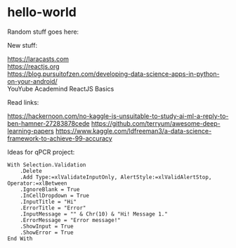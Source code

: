 # hello-world

Random stuff goes here:

New stuff:

https://laracasts.com  
https://reactjs.org  
https://blog.pursuitofzen.com/developing-data-science-apps-in-python-on-your-android/  
YouYube Academind ReactJS Basics

Read links:

https://hackernoon.com/no-kaggle-is-unsuitable-to-study-ai-ml-a-reply-to-ben-hamner-27283878cede
https://github.com/terryum/awesome-deep-learning-papers
https://www.kaggle.com/ldfreeman3/a-data-science-framework-to-achieve-99-accuracy

Ideas for qPCR project:

    With Selection.Validation
        .Delete
        .Add Type:=xlValidateInputOnly, AlertStyle:=xlValidAlertStop, Operator:=xlBetween
        .IgnoreBlank = True
        .InCellDropdown = True
        .InputTitle = "Hi"
        .ErrorTitle = "Error"
        .InputMessage = "" & Chr(10) & "Hi! Message 1."
        .ErrorMessage = "Error message!"
        .ShowInput = True
        .ShowError = True
    End With
